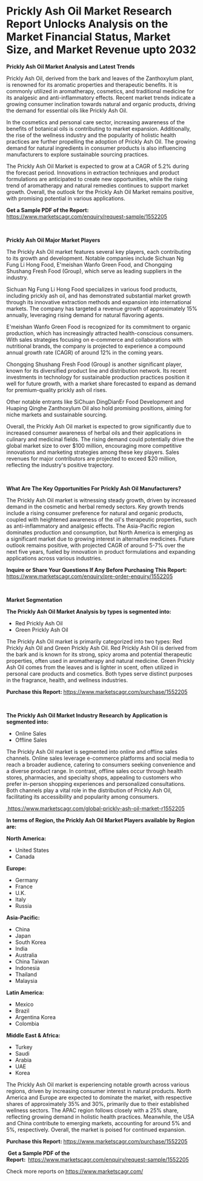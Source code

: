 <p><h1>Prickly Ash Oil Market Research Report Unlocks Analysis on the Market Financial Status, Market Size, and Market Revenue upto 2032</h1></p><p><strong>Prickly Ash Oil Market Analysis and Latest Trends</strong></p>
<p><p>Prickly Ash Oil, derived from the bark and leaves of the Zanthoxylum plant, is renowned for its aromatic properties and therapeutic benefits. It is commonly utilized in aromatherapy, cosmetics, and traditional medicine for its analgesic and anti-inflammatory effects. Recent market trends indicate a growing consumer inclination towards natural and organic products, driving the demand for essential oils like Prickly Ash Oil.</p><p>In the cosmetics and personal care sector, increasing awareness of the benefits of botanical oils is contributing to market expansion. Additionally, the rise of the wellness industry and the popularity of holistic health practices are further propelling the adoption of Prickly Ash Oil. The growing demand for natural ingredients in consumer products is also influencing manufacturers to explore sustainable sourcing practices.</p><p>The Prickly Ash Oil Market is expected to grow at a CAGR of 5.2% during the forecast period. Innovations in extraction techniques and product formulations are anticipated to create new opportunities, while the rising trend of aromatherapy and natural remedies continues to support market growth. Overall, the outlook for the Prickly Ash Oil Market remains positive, with promising potential in various applications.</p></p>
<p><strong>Get a Sample PDF of the Report:&nbsp;</strong> <a href="https://www.marketscagr.com/enquiry/request-sample/1552205?utm_campaign=2208&utm_medium=2&utm_source=Github&utm_content=ia&utm_term=06022025&utm_id=prickly-ash-oil">https://www.marketscagr.com/enquiry/request-sample/1552205</a></p>
<p>&nbsp;</p>
<p><strong>Prickly Ash Oil Major Market Players</strong></p>
<p><p>The Prickly Ash Oil market features several key players, each contributing to its growth and development. Notable companies include Sichuan Ng Fung Li Hong Food, E'meishan Wanfo Green Food, and Chongqing Shushang Fresh Food (Group), which serve as leading suppliers in the industry.</p><p>Sichuan Ng Fung Li Hong Food specializes in various food products, including prickly ash oil, and has demonstrated substantial market growth through its innovative extraction methods and expansion into international markets. The company has targeted a revenue growth of approximately 15% annually, leveraging rising demand for natural flavoring agents.</p><p>E'meishan Wanfo Green Food is recognized for its commitment to organic production, which has increasingly attracted health-conscious consumers. With sales strategies focusing on e-commerce and collaborations with nutritional brands, the company is projected to experience a compound annual growth rate (CAGR) of around 12% in the coming years.</p><p>Chongqing Shushang Fresh Food (Group) is another significant player, known for its diversified product line and distribution network. Its recent investments in technology for sustainable production practices position it well for future growth, with a market share forecasted to expand as demand for premium-quality prickly ash oil rises.</p><p>Other notable entrants like SiChuan DingDianEr Food Development and Huaping Qinghe Zanthoxylum Oil also hold promising positions, aiming for niche markets and sustainable sourcing. </p><p>Overall, the Prickly Ash Oil market is expected to grow significantly due to increased consumer awareness of herbal oils and their applications in culinary and medicinal fields. The rising demand could potentially drive the global market size to over $100 million, encouraging more competitive innovations and marketing strategies among these key players. Sales revenues for major contributors are projected to exceed $20 million, reflecting the industry's positive trajectory.</p></p>
<p>&nbsp;</p>
<p><strong>What Are The Key Opportunities For Prickly Ash Oil Manufacturers?</strong></p>
<p><p>The Prickly Ash Oil market is witnessing steady growth, driven by increased demand in the cosmetic and herbal remedy sectors. Key growth trends include a rising consumer preference for natural and organic products, coupled with heightened awareness of the oil's therapeutic properties, such as anti-inflammatory and analgesic effects. The Asia-Pacific region dominates production and consumption, but North America is emerging as a significant market due to growing interest in alternative medicines. Future outlook remains positive, with projected CAGR of around 5-7% over the next five years, fueled by innovation in product formulations and expanding applications across various industries.</p></p>
<p><strong>Inquire or Share Your Questions If Any Before Purchasing This Report:</strong> <a href="https://www.marketscagr.com/enquiry/pre-order-enquiry/1552205?utm_campaign=2208&utm_medium=2&utm_source=Github&utm_content=ia&utm_term=06022025&utm_id=prickly-ash-oil">https://www.marketscagr.com/enquiry/pre-order-enquiry/1552205</a></p>
<p>&nbsp;</p>
<p><strong>Market Segmentation</strong></p>
<p><strong>The Prickly Ash Oil Market Analysis by types is segmented into:</strong></p>
<p><ul><li>Red Prickly Ash Oil</li><li>Green Prickly Ash Oil</li></ul></p>
<p><p>The Prickly Ash Oil market is primarily categorized into two types: Red Prickly Ash Oil and Green Prickly Ash Oil. Red Prickly Ash Oil is derived from the bark and is known for its strong, spicy aroma and potential therapeutic properties, often used in aromatherapy and natural medicine. Green Prickly Ash Oil comes from the leaves and is lighter in scent, often utilized in personal care products and cosmetics. Both types serve distinct purposes in the fragrance, health, and wellness industries.</p></p>
<p><strong>Purchase this Report:&nbsp;</strong><a href="https://www.marketscagr.com/purchase/1552205?utm_campaign=2208&utm_medium=2&utm_source=Github&utm_content=ia&utm_term=06022025&utm_id=prickly-ash-oil">https://www.marketscagr.com/purchase/1552205</a></p>
<p>&nbsp;</p>
<p><strong>The Prickly Ash Oil Market Industry Research by Application is segmented into:</strong></p>
<p><ul><li>Online Sales</li><li>Offline Sales</li></ul></p>
<p><p>The Prickly Ash Oil market is segmented into online and offline sales channels. Online sales leverage e-commerce platforms and social media to reach a broader audience, catering to consumers seeking convenience and a diverse product range. In contrast, offline sales occur through health stores, pharmacies, and specialty shops, appealing to customers who prefer in-person shopping experiences and personalized consultations. Both channels play a vital role in the distribution of Prickly Ash Oil, facilitating its accessibility and popularity among consumers.</p></p>
<p><a href="https://www.marketscagr.com/global-prickly-ash-oil-market-r1552205?utm_campaign=2208&utm_medium=2&utm_source=Github&utm_content=ia&utm_term=06022025&utm_id=prickly-ash-oil">&nbsp;https://www.marketscagr.com/global-prickly-ash-oil-market-r1552205</a></p>
<p><strong>In terms of Region, the Prickly Ash Oil Market Players available by Region are:</strong></p>
<p>
    <p> <strong> North America: </strong>
        <ul>
            <li>United States</li>
            <li>Canada</li>
        </ul>
        </p> 
    <p> <strong> Europe: </strong>
        <ul>
            <li>Germany</li>
            <li>France</li>
            <li>U.K.</li>
            <li>Italy</li>
            <li>Russia</li>
        </ul>
        </p> 
    <p> <strong> Asia-Pacific: </strong>
        <ul>
            <li>China</li>
            <li>Japan</li>
            <li>South Korea</li>
            <li>India</li>
            <li>Australia</li>
            <li>China Taiwan</li>
            <li>Indonesia</li>
            <li>Thailand</li>
            <li>Malaysia</li>
        </ul>
        </p> 
    <p> <strong> Latin America: </strong>
        <ul>
            <li>Mexico</li>
            <li>Brazil</li>
            <li>Argentina Korea</li>
            <li>Colombia</li>
        </ul>
        </p> 
    <p> <strong> Middle East & Africa: </strong>
        <ul>
            <li>Turkey</li>
            <li>Saudi</li>
            <li>Arabia</li>
            <li>UAE</li>
            <li>Korea</li>
        </ul>
    </p>
    </p>
<p><p>The Prickly Ash Oil market is experiencing notable growth across various regions, driven by increasing consumer interest in natural products. North America and Europe are expected to dominate the market, with respective shares of approximately 35% and 30%, primarily due to their established wellness sectors. The APAC region follows closely with a 25% share, reflecting growing demand in holistic health practices. Meanwhile, the USA and China contribute to emerging markets, accounting for around 5% and 5%, respectively. Overall, the market is poised for continued expansion.</p></p>
<p><strong>Purchase this Report: </strong><a href="https://www.marketscagr.com/purchase/1552205?utm_campaign=2208&utm_medium=2&utm_source=Github&utm_content=ia&utm_term=06022025&utm_id=prickly-ash-oil">https://www.marketscagr.com/purchase/1552205</a></p>
<p>&nbsp;<strong>Get a Sample PDF of the Report:&nbsp;&nbsp;</strong><a href="https://www.marketscagr.com/enquiry/request-sample/1552205?utm_campaign=2208&utm_medium=2&utm_source=Github&utm_content=ia&utm_term=06022025&utm_id=prickly-ash-oil">https://www.marketscagr.com/enquiry/request-sample/1552205</a></p>
<p><strong></strong></p>
<p>Check more reports on <a href="https://www.marketscagr.com/?utm_campaign=2208&utm_medium=2&utm_source=Github&utm_content=ia&utm_term=06022025&utm_id=prickly-ash-oil">https://www.marketscagr.com/</a></p>